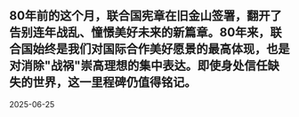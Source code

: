 80年前的这个月，联合国宪章在旧金山签署，翻开了告别连年战乱、憧憬美好未来的新篇章。80年来，联合国始终是我们对国际合作美好愿景的最高体现，也是对消除"战祸"崇高理想的集中表达。即使身处信任缺失的世界，这一里程碑仍值得铭记。
---
2025-06-25
